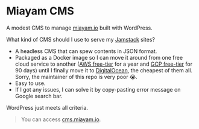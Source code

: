 # Miayam CMS

A modest CMS to manage [miayam.io](https://miayam.io) built with WordPress.

What kind of CMS should I use to serve my [Jamstack](https://jamstack.org/) sites?

- A headless CMS that can spew contents in JSON format.
- Packaged as a Docker image so I can move it around from one free cloud service to another ([AWS free-tier](https://aws.amazon.com/free) for a year and [GCP free-tier](https://cloud.google.com/free) for 90 days) until I finally move it to [DigitalOcean](https://www.digitalocean.com/), the cheapest of them all. Sorry, the maintainer of this repo is very poor 😭.
- Easy to use.
- If I got any issues, I can solve it by copy-pasting error message on Google search bar.

 WordPress just meets all criteria.

> You can access [cms.miayam.io](https://cms.miayam.io).
